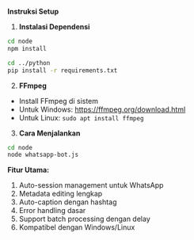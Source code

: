 **Instruksi Setup**

1. **Instalasi Dependensi**
```bash
cd node
npm install
```
```bash
cd ../python
pip install -r requirements.txt
```

2. **FFmpeg**
- Install FFmpeg di sistem
- Untuk Windows: https://ffmpeg.org/download.html
- Untuk Linux: `sudo apt install ffmpeg`

3. **Cara Menjalankan**
```bash
cd node
node whatsapp-bot.js
```

**Fitur Utama:**
1. Auto-session management untuk WhatsApp
2. Metadata editing lengkap
3. Auto-caption dengan hashtag
4. Error handling dasar
5. Support batch processing dengan delay
6. Kompatibel dengan Windows/Linux